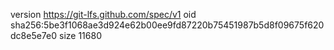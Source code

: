 version https://git-lfs.github.com/spec/v1
oid sha256:5be3f1068ae3d924e62b00ee9fd87220b75451987b5d8f09675f620dc8e5e7e0
size 11680
